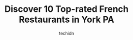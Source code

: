 ---
layout: ampstory
image: https://i0.wp.com/www.depkes.org/wp-content/uploads/2023/06/french-restaurants-0-in-york-pa-1685876361.jpeg?resize=640,853
author: techidn
featured: false
description: Discover the impressive array of French Restaurants options in York PA, where you can find 10 of the largest French Restaurants establishments in the area. From renowned classics to hidden g
title: Discover 10 Top-rated French Restaurants in York PA
cover:
   title: Discover 10 Top-rated French Restaurants in York PA
   subtitle: Rickpate
   background: https://www.depkes.org/wp-content/uploads/2023/06/french-restaurants-0-in-york-pa-1685876361.jpeg

pages: 
 - layout: thirds
   top: <h1>#1 Central Family Restaurant</h1>
   bottom: "<p>The staff is very friendly and I did find it to be charming however thats where the positivity ends. The food is overpriced for what you get. The first picture is the Se</p>"
   background: https://www.depkes.org/wp-content/uploads/2023/06/french-restaurants-1-in-york-pa-1685876361.jpeg
   backgroundblur: true
 - layout: thirds
   top: <h1>#2 The Fig & Barrel Pub</h1>
   bottom: "<p>Friendly, local feel in this downtown bar/bistro. The food was great and reasonably priced, our server attentive, and the atmosphere was fun but not too noisy. I had a sl</p>"
   background: https://www.depkes.org/wp-content/uploads/2023/06/french-restaurants-2-in-york-pa-1685876362.jpeg
   cta:
      link: https://www.depkes.org/blog/discover-10-top-rated-french-restaurants-in-york-pa/
      text: Discover 10 Top-rated French Restaurants in York PA
 - layout: thirds
   top: <h1>#3 ROOST Uncommon Kitchen</h1>
   bottom: "<p>35 W Market St, York, PA 17401, United States</p>"
   background: https://www.depkes.org/wp-content/uploads/2023/06/french-restaurants-3-in-york-pa-1685876362.jpeg
   cta:
      link: https://www.depkes.org/blog/discover-10-top-rated-french-restaurants-in-york-pa/
      text: Discover 10 Top-rated French Restaurants in York PA
 - layout: thirds
   top: <h1>#4 Pho Bistro</h1>
   bottom: "<p>887 E Market St, York, PA 17403, United States</p>"
   background: https://images.unsplash.com/photo-1595364397663-fca4f075d796?ixlib=rb-4.0.3&ixid=MnwxMjA3fDB8MHxwaG90by1wYWdlfHx8fGVufDB8fHx8&auto=format&fit=crop&w=640&h=853&q=80
   cta:
      link: https://www.depkes.org/blog/discover-10-top-rated-french-restaurants-in-york-pa/
      text: Discover 10 Top-rated French Restaurants in York PA
 - layout: thirds
   top: <h1>#5 The Copper Crust Co.</h1>
   bottom: "<p>966 S George St, York, PA 17403, United States</p>"
   background: https://images.unsplash.com/photo-1489648022186-8f49310909a0?ixlib=rb-4.0.3&ixid=MnwxMjA3fDB8MHxwaG90by1wYWdlfHx8fGVufDB8fHx8&auto=format&fit=crop&w=640&h=853&q=80
   cta:
      link: https://www.depkes.org/blog/discover-10-top-rated-french-restaurants-in-york-pa/
      text: Discover 10 Top-rated French Restaurants in York PA
 - layout: thirds
   top: <h1>#6 The Left Bank Restaurant & Bar</h1>
   bottom: "<p>120 N George St, York, PA 17401, United States</p>"
   background: https://images.unsplash.com/photo-1614648718611-0635f29016cb?ixlib=rb-4.0.3&ixid=MnwxMjA3fDB8MHxwaG90by1wYWdlfHx8fGVufDB8fHx8&auto=format&fit=crop&w=640&h=853&q=80
   cta:
      link: https://www.depkes.org/blog/discover-10-top-rated-french-restaurants-in-york-pa/
      text: Discover 10 Top-rated French Restaurants in York PA
 - layout: thirds
   top: <h1>#7 Tutonis Restaurant</h1>
   bottom: "<p>108 N George St, York, PA 17401, United States</p>"
   background: https://images.unsplash.com/photo-1615749413727-825b59a857b5?ixlib=rb-4.0.3&ixid=MnwxMjA3fDB8MHxwaG90by1wYWdlfHx8fGVufDB8fHx8&auto=format&fit=crop&w=640&h=853&q=80
   cta:
      link: https://www.depkes.org/blog/discover-10-top-rated-french-restaurants-in-york-pa/
      text: Discover 10 Top-rated French Restaurants in York PA
 - layout: thirds
   middle: Continue reading...
   background: https://images.unsplash.com/photo-1547366785-564103df7e13?ixlib=rb-4.0.3&ixid=MnwxMjA3fDB8MHxwaG90by1wYWdlfHx8fGVufDB8fHx8&auto=format&fit=crop&w=640&h=853&q=80
   cta:
      link: https://www.depkes.org/blog/discover-10-top-rated-french-restaurants-in-york-pa/
      text: Discover 10 Top-rated French Restaurants in York PA
      
---